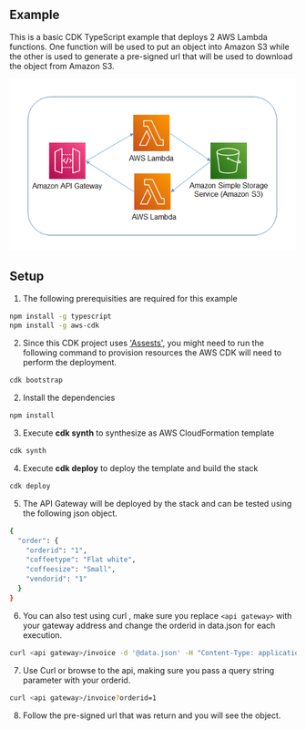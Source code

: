## Example
This is a basic CDK TypeScript example that deploys 2 AWS Lambda functions. One function will be used to put an object into Amazon S3 while the other is used to generate a pre-signed url that will be used to download the object from Amazon S3.

![architecture](./images/architecture_1.png "Architecture")

## Setup

1. The following prerequisities are required for this example
  
```bash
npm install -g typescript
npm install -g aws-cdk
```

2. Since this CDK project uses ['Assests'](https://docs.aws.amazon.com/cdk/latest/guide/assets.html), you might need to run the following command to provision resources the AWS CDK will need to perform the deployment.

```bash 
cdk bootstrap
```

2. Install the dependencies

```bash
npm install
```

3. Execute **cdk synth** to synthesize as AWS CloudFormation template

```bash
cdk synth
```

4. Execute **cdk deploy** to deploy the template and build the stack

```bash
cdk deploy
```

5. The API Gateway will be deployed by the stack and can be tested using the following json object.

```bash
{
  "order": {
    "orderid": "1",
    "coffeetype": "Flat white",
    "coffeesize": "Small",
    "vendorid": "1"
  }
}
```

6. You can also test using curl , make sure you replace `<api gateway>` with your gateway address and change the orderid in data.json for each execution. 

```bash
curl <api gateway>/invoice -d '@data.json' -H "Content-Type: application/json"
```

7. Use Curl or browse to the api, making sure you pass a query string parameter with your orderid.

```bash
curl <api gateway>/invoice?orderid=1
```

8. Follow the pre-signed url that was return and you will see the object.